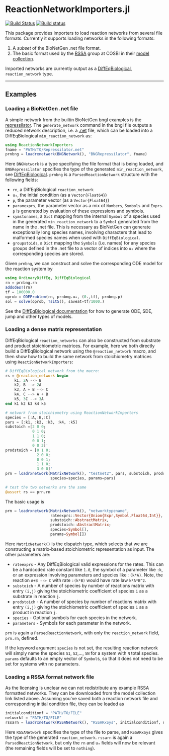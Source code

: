 # ReactionNetworkImporters.jl

[![Build Status](https://travis-ci.org/isaacsas/ReactionNetworkImporters.jl.svg?branch=master)](https://travis-ci.org/isaacsas/ReactionNetworkImporters.jl)
[![Build status](https://ci.appveyor.com/api/projects/status/wqq5flk2w8asad78/branch/master?svg=true)](https://ci.appveyor.com/project/isaacsas/reactionnetworkimporters-jl/branch/master)

This package provides importers to load reaction networks from several file formats. Currently it supports loading networks in the following formats:
1. A *subset* of the BioNetGen .net file format.
2. The basic format used by the [RSSA](https://www.cosbi.eu/research/prototypes/rssa) group at COSBI in their [model collection](https://www.cosbi.eu/prototypes/jLiexDeBIgFV4zxwnKiW97oc4BjTtIoRGajqdUz4.zip).

Imported networks are currently output as a [DiffEqBiological](https://github.com/JuliaDiffEq/DiffEqBiological.jl/), `reaction_network` type.

----
## Examples

### Loading a BioNetGen .net file
A simple network from the builtin BioNetGen bngl examples is the [repressilator](data/repressilator/Repressilator.bngl). The `generate_network` command in the bngl file outputs a reduced network description, i.e. a [.net](data/repressilator/Repressilator.net) file, which can be loaded into a DiffEqBiological `min_reaction_network` as:
```julia
using ReactionNetworkImporters
fname = "PATH/TO/Repressilator.net"
prnbng = loadrxnetwork(BNGNetwork(), "BNGRepressilator", fname)
```
Here `BNGNetwork` is a type specifying the file format that is being loaded, and `BNGRepressilator` specifies the type of the generated `min_reaction_network`, see [DiffEqBiological](https://github.com/JuliaDiffEq/DiffEqBiological.jl/). `prnbng` is a `ParsedReactionNetwork` structure with the following fields:
- `rn`, a DiffEqBiological `reaction_network`
- `u₀`, the initial condition (as a `Vector{Float64}`)
- `p`, the parameter vector (as a `Vector{Float64}`)
- `paramexprs`, the parameter vector as a mix of `Numbers`, `Symbols` and `Exprs`. `p` is generated by evaluation of these expressions and symbols.
- `symstonames`, a `Dict` mapping from the internal `Symbol` of a species used in the generated `min_reaction_network` to a `Symbol` generated from the name in the .net file. This is necessary as BioNetGen can generate exceptionally long species names, involving characters that lead to malformed species names when used with `DiffEqBiological`.
- `groupstoids`, a `Dict` mapping the `Symbols` (i.e. names) for any species groups defined in the .net file to a vector of indices into `u₀` where the corresponding species are stored.

Given `prnbng`, we can construct and solve the corresponding ODE model for the reaction system by
```julia
using OrdinaryDiffEq, DiffEqBiological
rn = prnbng.rn
addodes!(rn)
tf = 100000.0
oprob = ODEProblem(rn, prnbng.u₀, (0.,tf), prnbng.p)
sol = solve(oprob, Tsit5(), saveat=tf/1000.)
```
See the [DiffEqBiological documentation](https://github.com/JuliaDiffEq/DiffEqBiological.jl/) for how to generate ODE, SDE, jump and other types of models.

### Loading a dense matrix representation
DiffEqBiological `reaction_networks` can also be constructed from substrate and product stoichiometric matrices. For example, here we both directly build a DiffEqBiological network using the `@reaction_network` macro, and then show how to build the same network from stoichiometry matrices using `ReactionNetworkImporters`:
```julia
# DiffEqBiological network from the macro:
rs = @reaction_network begin
    k1, 2A --> B
    k2, B --> 2A
    k3, A + B --> C
    k4, C --> A + B
    k5, 3C --> 3A
end k1 k2 k3 k4 k5

# network from stoichiometry using ReactionNetworkImporters
species = [:A,:B,:C]
pars = [:k1, :k2, :k3, :k4, :k5]
substoich =[2 0 0;
            0 1 0;
            1 1 0;
            0 0 1;
            0 0 3]'
prodstoich = [0 1 0;
              2 0 0;
              0 0 1;
              1 1 0;
              3 0 0]'
prn = loadrxnetwork(MatrixNetwork(), "testnet2", pars, substoich, prodstoich; 
                    species=species, params=pars)

# test the two networks are the same
@assert rs == prn.rn
```

The basic usage is
```julia
prn = loadrxnetwork(MatrixNetwork(), "networktypename", 
                    rateexprs::Vector{Union{Expr,Symbol,Float64,Int}}, 
                    substoich::AbstractMatrix, 
                    prodstoich::AbstractMatrix; 
                    species=Symbol[], 
                    params=Symbol[])
```
Here `MatrixNetwork()` is the dispatch type, which selects that we are
constructing a matrix-based stoichiometric representation as input. The other
parameters are:
- `rateexprs` - Any DiffEqBiological valid expressions for the rates. This can
  be a hardcoded rate constant like `1.0`, the symbol of a parameter like `:k`,
  or an expression involving parameters and species like `:(k*A)`. Note, 
  the reaction `A+B --> C` with rate `:(k*B)` would have rate law `k*A*B^2`.
- `substoich` - A number of species by number of reactions matrix with entry
  `(i,j)` giving the stoichiometric coefficient of species `i` as a substrate in
  reaction `j`.
- `prodstoich` - A number of species by number of reactions matrix with entry
  `(i,j)` giving the stoichiometric coefficient of species `i` as a product in
  reaction `j`.
- `species` - Optional symbols for each species in the network.
- `parameters` - Symbols for each parameter in the network.

`prn` is again a `ParsedReactionNetwork`, with only the `reaction_network`
field, `prn.rn`, defined.

If the keyword argument `species` is not set, the resulting reaction network
will simply name the species `S1`, `S2`,..., `SN` for a system with `N` total
species. `params` defaults to an empty vector of `Symbol`s, so that it does not
need to be set for systems with no parameters.

### Loading a RSSA format network file
As the licensing is unclear we can not redistribute any example RSSA formatted networks. They can be downloaded from the model collection link listed above. Assuming you've saved both a reaction network file and corresponding initial condition file, they can be loaded as
```julia
initialconditionf = "PATH/TO/FILE"
networkf = "PATH/TO/FILE"
rssarn = loadrxnetwork(RSSANetwork(), "RSSARxSys", initialconditionf, networkf)
```
Here `RSSANetwork` specifies the type of the file to parse, and `RSSARxSys` gives the type of the generated `reaction_network`. `rssarn` is again a `ParsedReactionNetwork`, but only the `rn` and `u₀` fields will now be relevant (the remaining fields will be set to `nothing`).
